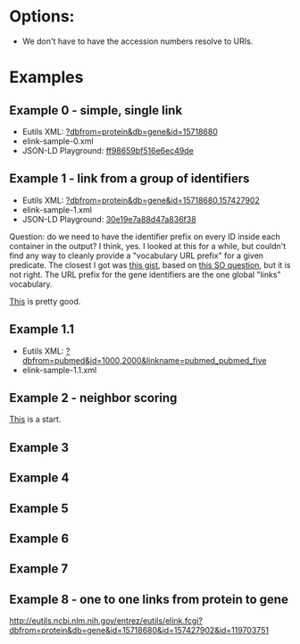 # Options:

* We don't have to have the accession numbers resolve to URIs.


# Examples

## Example 0 - simple, single link

* Eutils XML: [?dbfrom=protein&db=gene&id=15718680](http://eutils.ncbi.nlm.nih.gov/entrez/eutils/elink.fcgi?dbfrom=protein&db=gene&id=15718680)
* elink-sample-0.xml
* JSON-LD Playground: [ff98659bf516e6ec49de](http://json-ld.org/playground/#/gist/ff98659bf516e6ec49de)

## Example 1 - link from a group of identifiers

* Eutils XML: [?dbfrom=protein&db=gene&id=15718680,157427902](http://eutils.ncbi.nlm.nih.gov/entrez/eutils/elink.fcgi?dbfrom=protein&db=gene&id=15718680,157427902)
* elink-sample-1.xml
* JSON-LD Playground: [30e19e7a88d47a836f38](http://json-ld.org/playground/#/gist/30e19e7a88d47a836f38)

Question: do we need to have the identifier prefix on every ID inside each container in the
output?  I think, yes. I looked at this for a while, but couldn't find any way to cleanly provide
a "vocabulary URL prefix" for a given predicate. The closest I got was
[this gist](http://json-ld.org/playground/#/gist/e17eaaf164610a94c8fd), based on 
[this SO 
question](http://stackoverflow.com/questions/26633788/in-json-ld-is-it-possible-to-define-a-uri-mapping-for-a-property-value), 
but it is not right.  The URL prefix for the gene identifiers are the one global "links" vocabulary.

[This](http://json-ld.org/playground/#/gist/0948a2251589826433ae) is pretty good.

## Example 1.1

* Eutils XML: [?dbfrom=pubmed&id=1000,2000&linkname=pubmed_pubmed_five](http://eutils.ncbi.nlm.nih.gov/entrez/eutils/elink.fcgi?dbfrom=pubmed&id=1000,2000&linkname=pubmed_pubmed_five)
* elink-sample-1.1.xml


## Example 2 - neighbor scoring

[This](http://json-ld.org/playground/#/gist/979fb3b4723a2d15f4ee) is a start.


## Example 3

## Example 4

## Example 5

## Example 6

## Example 7

## Example 8 - one to one links from protein to gene

http://eutils.ncbi.nlm.nih.gov/entrez/eutils/elink.fcgi?dbfrom=protein&db=gene&id=15718680&id=157427902&id=119703751





